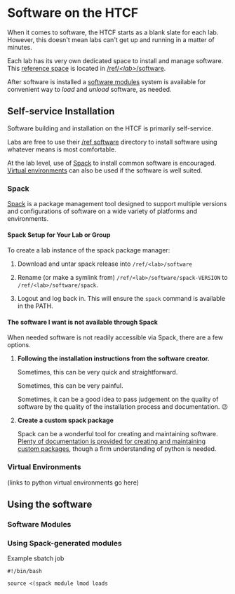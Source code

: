 # Software on the HTCF

When it comes to software, the HTCF starts as a blank slate for each lab.  However, this doesn't mean labs can't get up and running in a matter of minutes.

Each lab has its very own dedicated space to install and manage software.  This [reference space](storage/ref.md) is located in [/ref/*\<lab\>*/software](storage/ref.md#software).

After software is installed a [software modules](#software-modules) system is available for convenient way to *load* and *unload* software, as needed. 

## Self-service Installation

Software building and installation on the HTCF is primarily self-service.

Labs are free to use their [/ref software](storage/ref.md) directory to install software using whatever means is most comfortable.

At the lab level, use of [Spack](#spack) to install common software is encouraged.  [Virtual environments](#virtual-environments) can also be used if the software is well suited.

### Spack

[Spack](https://spack.readthedocs.io) is a package management tool designed to support multiple versions and configurations of software on a wide variety of platforms and environments.

#### Spack Setup for Your Lab or Group

To create a lab instance of the spack package manager:

1.  Download and untar spack release into `/ref/<lab>/software`

2.  Rename (or make a symlink from) `/ref/<lab>/software/spack-VERSION` to `/ref/<lab>/software/spack`.

3.  Logout and log back in.  This will ensure the `spack` command is available in the PATH.

#### The software I want is not available through Spack

When needed software is not readily accessible via Spack, there are a few options.

1. **Following the installation instructions from the software creator.**
 
   Sometimes, this can be very quick and straightforward.
   
   Sometimes, this can be very painful.
   
   Sometimes, it can be a good idea to pass judgement on the quality of software by the quality of the installation process and documentation. :wink:

2. **Create a custom spack package**

   Spack can be a wonderful tool for creating and maintaining software. [Plenty of documentation is provided for creating and maintaining custom packages](https://spack.readthedocs.io/en/latest/packaging_guide.html), though a firm understanding of python is needed.


### Virtual Environments

(links to python virtual environments go here)


## Using the software

### Software Modules

### Using Spack-generated modules

Example sbatch job

```
#!/bin/bash

source <(spack module lmod loads 
```

